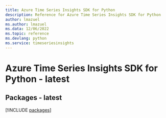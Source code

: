 ```yaml
---
title: Azure Time Series Insights SDK for Python
description: Reference for Azure Time Series Insights SDK for Python
author: lmazuel
ms.author: lmazuel
ms.data: 12/06/2022
ms.topic: reference
ms.devlang: python
ms.service: timeseriesinsights
---
```

# Azure Time Series Insights SDK for Python - latest
## Packages - latest
[!INCLUDE [packages](time-series-insights-index.md)]